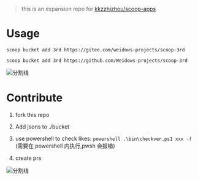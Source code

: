 <!--
 * @?: *********************************************************************
 * @Author: Weidows
 * @Date: 2021-10-08 18:09:46
 * @LastEditors: Weidows
 * @LastEditTime: 2021-11-20 16:13:11
 * @FilePath: \scoop-3rd\README.md
 * @Description:
 * @!: *********************************************************************
-->

> this is an expansion repo for [kkzzhizhou/scoop-apps](https://github.com/kkzzhizhou/scoop-apps)

# Usage

```
scoop bucket add 3rd https://gitee.com/weidows-projects/scoop-3rd

scoop bucket add 3rd https://github.com/Weidows-projects/scoop-3rd
```

![分割线](https://cdn.jsdelivr.net/gh/Weidows/Images/img/divider.png)

# Contribute

1. fork this repo

2. Add jsons to ./bucket

3. use powershell to check likes: `powershell .\bin\checkver.ps1 xxx -f` (需要在 powershell 内执行,pwsh 会报错)

4. create prs

![分割线](https://cdn.jsdelivr.net/gh/Weidows/Images/img/divider.png)
